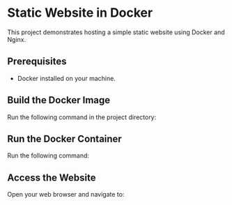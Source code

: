 # Static Website in Docker

This project demonstrates hosting a simple static website using Docker and Nginx.

## Prerequisites
- Docker installed on your machine.

## Build the Docker Image
Run the following command in the project directory:


## Run the Docker Container
Run the following command:


## Access the Website
Open your web browser and navigate to:

